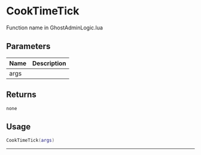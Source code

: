 # CookTimeTick

Function name in GhostAdminLogic.lua

## Parameters

| Name | Description |
| ---- | ----------- |
| args |             |

## Returns

`none`

## Usage

```lua
CookTimeTick(args)
```

---
